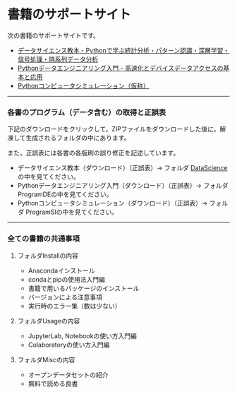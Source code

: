 # 書籍のサポートサイト
次の書籍のサポートサイトです。

- [データサイエンス教本 - Pythonで学ぶ統計分析・パターン認識・深層学習・信号処理・時系列データ分析](https://www.ohmsha.co.jp/book/9784274222900/)
- [Pythonデータエンジニアリング入門 - 高速化とデバイスデータアクセスの基本と応用](https://www.ohmsha.co.jp/book/9784274225345/)
- [Pythonコンピュータシミュレーション（仮称）](https://www.ohmsha.co.jp/)
---
### 各書のプログラム（データ含む）の取得と正誤表

下記のダウンロードをクリックして，ZIPファイルをダウンロードした後に，解凍して生成されるフォルダの中にあります。

また，正誤表には各書の各版刷の誤り修正を記述しています。
- データサイエンス教本（ダウンロード）（正誤表）-> フォルダ [DataScience](./DataScience)の中を見てください。
- Pythonデータエンジニアリング入門（ダウンロード）（正誤表）-> フォルダ ProgramDEの中を見てください。
- Pythonコンピュータシミュレーション（ダウンロード）（正誤表）-> フォルダ ProgramSIの中を見てください。

---
### 全ての書籍の共通事項

1. フォルダInstallの内容
    - Anacondaインストール
    - condaとpipの使用法入門編
    - 書籍で用いるパッケージのインストール
    - バージョンによる注意事項
    - 実行時のエラー集（数は少ない）

2. フォルダUsageの内容
    - JupyterLab, Notebookの使い方入門編
    - Colaboratoryの使い方入門編

3. フォルダMiscの内容
   - オープンデータセットの紹介
   - 無料で読める良書
